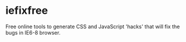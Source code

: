 <h1>iefixfree</h1>
<p>Free online tools to generate CSS and JavaScript 'hacks' that will fix the bugs in IE6-8 browser.</p>
